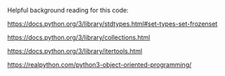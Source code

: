 Helpful background reading for this code:

https://docs.python.org/3/library/stdtypes.html#set-types-set-frozenset

https://docs.python.org/3/library/collections.html

https://docs.python.org/3/library/itertools.html

https://realpython.com/python3-object-oriented-programming/
